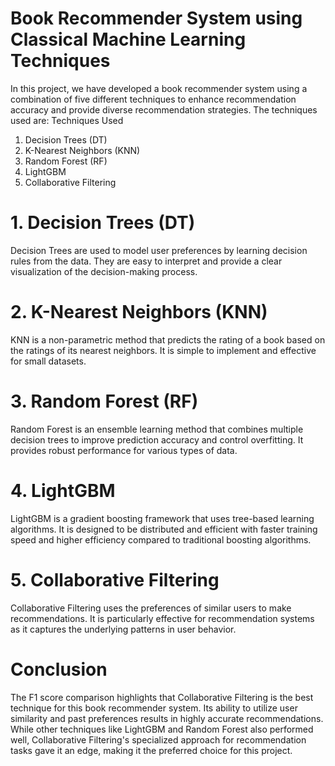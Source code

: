 # Book Recommender System using Classical Machine Learning Techniques
In this project, we have developed a book recommender system using a combination of five different techniques to enhance recommendation accuracy and provide diverse recommendation strategies. The techniques used are:
Techniques Used
1. Decision Trees (DT)
2. K-Nearest Neighbors (KNN)
3. Random Forest (RF)
4. LightGBM
5. Collaborative Filtering

# 1. Decision Trees (DT)
Decision Trees are used to model user preferences by learning decision rules from the data. They are easy to interpret and provide a clear visualization of the decision-making process.

# 2. K-Nearest Neighbors (KNN)
KNN is a non-parametric method that predicts the rating of a book based on the ratings of its nearest neighbors. It is simple to implement and effective for small datasets.

# 3. Random Forest (RF)
Random Forest is an ensemble learning method that combines multiple decision trees to improve prediction accuracy and control overfitting. It provides robust performance for various types of data.

# 4. LightGBM
LightGBM is a gradient boosting framework that uses tree-based learning algorithms. It is designed to be distributed and efficient with faster training speed and higher efficiency compared to traditional boosting algorithms.

# 5. Collaborative Filtering
Collaborative Filtering uses the preferences of similar users to make recommendations. It is particularly effective for recommendation systems as it captures the underlying patterns in user behavior.

# Conclusion
The F1 score comparison highlights that Collaborative Filtering is the best technique for this book recommender system. Its ability to utilize user similarity and past preferences results in highly accurate recommendations. While other techniques like LightGBM and Random Forest also performed well, Collaborative Filtering's specialized approach for recommendation tasks gave it an edge, making it the preferred choice for this project.
